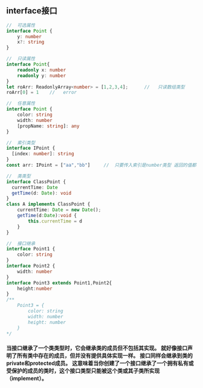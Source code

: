 ## interface接口
```typescript
//  可选属性
interface Point {
    y: number
    x?: string
}

//  只读属性
interface Point{
    readonly x: number
    readonly y: number
}
let roArr: ReadonlyArray<number> = [1,2,3,4];      //   只读数组类型
roArr[0] = 1    //   error

//  任意属性
interface Point {
    color: string
    width: number
    [propName: string]: any
}

//  索引类型
interface IPoint {
  [index: number]: string
}
const arr: IPoint = ["aa","bb"]     //  只要传入索引是number类型 返回的值都为string

//  类类型
interface ClassPoint {
  currentTime: Date
  getTime(d: Date): void
}
class A implements ClassPoint {
    currentTime: Date = new Date();
    getTime(d:Date):void {
        this.currentTime = d
    }
}

//  接口继承
interface Point1 {
    color: string
}
interface Point2 {
    width: number
}
interface Point3 extends Point1,Point2{
    height:number
}
/**
    Point3 = {
        color: string
        width: number
        height: number
    }   
*/
```
####   当接口继承了一个类类型时，它会继承类的成员但不包括其实现。 就好像接口声明了所有类中存在的成员，但并没有提供具体实现一样。 接口同样会继承到类的private和protected成员。 这意味着当你创建了一个接口继承了一个拥有私有或受保护的成员的类时，这个接口类型只能被这个类或其子类所实现（implement）。
